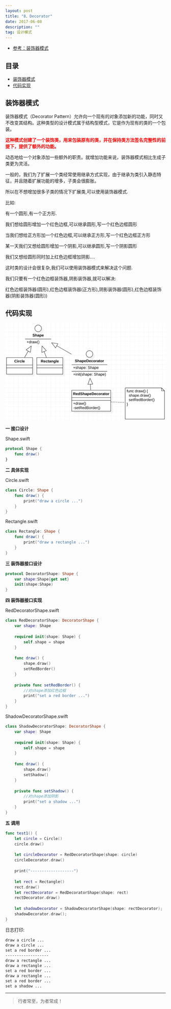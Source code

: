 ```yaml
---
layout: post
title: "8、Decorator"
date: 2017-06-08
description: ""
tag: 设计模式
---
```



- [参考：装饰器模式](https://www.runoob.com/design-pattern/decorator-pattern.html)





## 目录

* [装饰器模式](#content1)
* [代码实现](#content2)




<!-- ************************************************ -->
## <a id="content1"></a>装饰器模式

装饰器模式（Decorator Pattern）允许向一个现有的对象添加新的功能，同时又不改变其结构。这种类型的设计模式属于结构型模式，它是作为现有的类的一个包装。

<span style="color:red;font-weight:bold">这种模式创建了一个装饰类，用来包装原有的类，并在保持类方法签名完整性的前提下，提供了额外的功能。</span>

动态地给一个对象添加一些额外的职责。就增加功能来说，装饰器模式相比生成子类更为灵活。

一般的，我们为了扩展一个类经常使用继承方式实现，由于继承为类引入静态特征，并且随着扩展功能的增多，子类会很膨胀。

所以在不想增加很多子类的情况下扩展类,可以使用装饰器模式.

比如:

有一个圆形,有一个正方形.

我们想给圆形增加一个红色边框,可以继承圆形,写一个红色边框圆形

当我们想给正方形加一个红色边框,可以继承正方形,写一个红色边框正方形

某一天我们又想给圆形增加一个阴影,可以继承圆形,写一个阴影圆形

我们又想给圆形同时加上红色边框增加阴影....

这时类的设计会很复杂,我们可以使用装饰器模式来解决这个问题.

我们只要有一个红色边框装饰器,阴影装饰器,就可以解决:

红色边框装饰器(圆形),红色边框装饰器(正方形),阴影装饰器(圆形),红色边框装饰器(阴影装饰器(圆形))


<!-- ************************************************ -->
## <a id="content2"></a>代码实现

<img src="/images/DesignPatterns/decorator.png" alt="img">

**一 接口设计**

Shape.swift
```swift
protocol Shape {
    func draw()
}
```
**二 具体实现**

Circle.swift
```swift
class Circle: Shape {
    func draw() {
        print("draw a circle ...")
    }
}
```

Rectangle.swift
```swift
class Rectangle: Shape {
    func draw() {
        print("draw a rectangle ...")
    }
}
```

**三 装饰器接口设计**

```swift
protocol DecoratorShape: Shape {
    var shape:Shape{get set}
    init(shape:Shape)
}
```

**四 装饰器接口实现**

RedDecoratorShape.swift
```swift
class RedDecoratorShape: DecoratorShape {
    var shape: Shape
    
    required init(shape: Shape) {
        self.shape = shape
    }
    
    func draw() {
        shape.draw()
        setRedBorder()
    }
    
    private func setRedBorder() {
        //对shape添加红色边框
        print("set a red border ...")
    }
}
```


ShadowDecoratorShape.swift
```swift
class ShadowDecoratorShape: DecoratorShape {
    var shape: Shape

    required init(shape: Shape) {
        self.shape = shape
    }
    
    func draw() {
        shape.draw()
        setShadow()
    }
    
    private func setShadow() {
        //对shape添加阴影
        print("set a shadow ...")
    }
}
```

**五 调用**

```swift
func test1() {
    let circle = Circle()
    circle.draw()
    
    let circleDecorator = RedDecoratorShape(shape: circle)
    circleDecorator.draw()
    
    print("-------------------")
    
    let rect = Rectangle()
    rect.draw()
    let rectDecorator = RedDecoratorShape(shape: rect)
    rectDecorator.draw()
    
    let shadowDecorator = ShadowDecoratorShape(shape: rectDecorator);
    shadowDecorator.draw();
}
```

日志打印:

```
draw a circle ...
draw a circle ...
set a red border ...
-------------------
draw a rectangle ...
draw a rectangle ...
set a red border ...
draw a rectangle ...
set a red border ...
set a shadow ...
```



----------
>  行者常至，为者常成！


